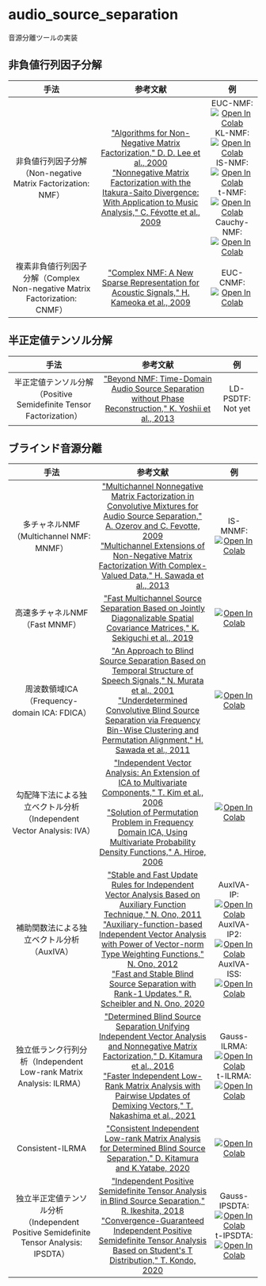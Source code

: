 # audio_source_separation
音源分離ツールの実装

## 非負値行列因子分解
| 手法 | 参考文献 | 例 |
|:-:|:-:|:-:|
| 非負値行列因子分解（Non-negative Matrix Factorization: NMF）| ["Algorithms for Non-Negative Matrix Factorization," D. D. Lee et al., 2000](https://dl.acm.org/doi/10.5555/3008751.3008829) <br> ["Nonnegative Matrix Factorization with the Itakura-Saito Divergence: With Application to Music Analysis," C. Févotte et al., 2009](https://ieeexplore.ieee.org/document/6797100) | EUC-NMF: [![Open In Colab](https://colab.research.google.com/assets/colab-badge.svg)](https://colab.research.google.com/github/tky823/audio_source_separation/blob/main/egs/nmf-example/euc-nmf/test_euc-nmf_ja.ipynb) <br> KL-NMF: [![Open In Colab](https://colab.research.google.com/assets/colab-badge.svg)](https://colab.research.google.com/github/tky823/audio_source_separation/blob/main/egs/nmf-example/kl-nmf/test_kl-nmf_ja.ipynb) <br> IS-NMF: [![Open In Colab](https://colab.research.google.com/assets/colab-badge.svg)](https://colab.research.google.com/github/tky823/audio_source_separation/blob/main/egs/nmf-example/is-nmf/test_is-nmf_ja.ipynb) <br> t-NMF: [![Open In Colab](https://colab.research.google.com/assets/colab-badge.svg)](https://colab.research.google.com/github/tky823/audio_source_separation/blob/main/egs/nmf-example/t-nmf/test_t-nmf_ja.ipynb) <br> Cauchy-NMF: [![Open In Colab](https://colab.research.google.com/assets/colab-badge.svg)](https://colab.research.google.com/github/tky823/audio_source_separation/blob/main/egs/nmf-example/cauchy-nmf/test_cauchy-nmf_ja.ipynb) |
| 複素非負値行列因子分解（Complex Non-negative Matrix Factorization: CNMF）| ["Complex NMF: A New Sparse Representation for Acoustic Signals," H. Kameoka et al., 2009](https://ieeexplore.ieee.org/document/4960364) | EUC-CNMF: [![Open In Colab](https://colab.research.google.com/assets/colab-badge.svg)](https://colab.research.google.com/github/tky823/audio_source_separation/blob/main/egs/nmf-example/cnmf/test_euc-cnmf_ja.ipynb) |

## 半正定値テンソル分解
| 手法 | 参考文献 | 例 |
|:-:|:-:|:-:|
| 半正定値テンソル分解（Positive Semidefinite Tensor Factorization）| ["Beyond NMF: Time-Domain Audio Source Separation without Phase Reconstruction," K. Yoshii et al., 2013](https://archives.ismir.net/ismir2013/paper/000032.pdf) | LD-PSDTF: Not yet |

## ブラインド音源分離
| 手法 | 参考文献 | 例 |
|:-:|:-:|:-:|
| 多チャネルNMF（Multichannel NMF: MNMF）| ["Multichannel Nonnegative Matrix Factorization in Convolutive Mixtures for Audio Source Separation," A. Ozerov and C. Fevotte, 2009](https://ieeexplore.ieee.org/document/5229304) <br> ["Multichannel Extensions of Non-Negative Matrix Factorization With Complex-Valued Data," H. Sawada et al., 2013](https://ieeexplore.ieee.org/document/6410389) | IS-MNMF: [![Open In Colab](https://colab.research.google.com/assets/colab-badge.svg)](https://colab.research.google.com/github/tky823/audio_source_separation/blob/main/egs/bss-example/mnmf/test_is-mnmf_ja.ipynb) |
| 高速多チャネルNMF（Fast MNMF）| ["Fast Multichannel Source Separation Based on Jointly Diagonalizable Spatial Covariance Matrices," K. Sekiguchi et al., 2019](https://arxiv.org/abs/1903.03237) | [![Open In Colab](https://colab.research.google.com/assets/colab-badge.svg)](https://colab.research.google.com/github/tky823/audio_source_separation/blob/main/egs/bss-example/mnmf/test_fast-mnmf_ja.ipynb) |
| 周波数領域ICA（Frequency-domain ICA: FDICA）| ["An Approach to Blind Source Separation Based on Temporal Structure of Speech Signals," N. Murata et al., 2001](https://www.sciencedirect.com/science/article/abs/pii/S0925231200003453) <br> ["Underdetermined Convolutive Blind Source Separation via Frequency Bin-Wise Clustering and Permutation Alignment," H. Sawada et al., 2011](https://ieeexplore.ieee.org/document/5473129) | [![Open In Colab](https://colab.research.google.com/assets/colab-badge.svg)](https://colab.research.google.com/github/tky823/audio_source_separation/blob/main/egs/bss-example/fdica/test_fdica_ja.ipynb) |
| 勾配降下法による独立ベクトル分析（Independent Vector Analysis: IVA）| ["Independent Vector Analysis: An Extension of ICA to Multivariate Components," T. Kim et al., 2006](https://link.springer.com/chapter/10.1007/11679363_21) <br> ["Solution of Permutation Problem in Frequency Domain ICA, Using Multivariate Probability Density Functions," A. Hiroe, 2006](https://link.springer.com/chapter/10.1007/11679363_75) | [![Open In Colab](https://colab.research.google.com/assets/colab-badge.svg)](https://colab.research.google.com/github/tky823/audio_source_separation/blob/main/egs/bss-example/iva/test_grad-iva_ja.ipynb) |
| 補助関数法による独立ベクトル分析（AuxIVA） | ["Stable and Fast Update Rules for Independent Vector Analysis Based on Auxiliary Function Technique," N. Ono, 2011](https://ieeexplore.ieee.org/document/6082320) <br> ["Auxiliary-function-based Independent Vector Analysis with Power of Vector-norm Type Weighting Functions," N. Ono, 2012](https://ieeexplore.ieee.org/document/6411886) <br> ["Fast and Stable Blind Source Separation with Rank-1 Updates," R. Scheibler and N. Ono, 2020](https://ieeexplore.ieee.org/document/9053556) | AuxIVA-IP: [![Open In Colab](https://colab.research.google.com/assets/colab-badge.svg)](https://colab.research.google.com/github/tky823/audio_source_separation/blob/main/egs/bss-example/iva/test_aux-iva-ip_ja.ipynb) <br> AuxIVA-IP2: [![Open In Colab](https://colab.research.google.com/assets/colab-badge.svg)](https://colab.research.google.com/github/tky823/audio_source_separation/blob/main/egs/bss-example/iva/test_aux-iva-ip2_ja.ipynb) <br> AuxIVA-ISS: [![Open In Colab](https://colab.research.google.com/assets/colab-badge.svg)](https://colab.research.google.com/github/tky823/audio_source_separation/blob/main/egs/bss-example/iva/test_aux-iva-iss_ja.ipynb) |
| 独立低ランク行列分析（Independent Low-rank Matrix Analysis: ILRMA）| ["Determined Blind Source Separation Unifying Independent Vector Analysis and Nonnegative Matrix Factorization," D. Kitamura et al., 2016](https://ieeexplore.ieee.org/document/7486081) <br> ["Faster Independent Low-Rank Matrix Analysis with Pairwise Updates of Demixing Vectors," T. Nakashima et al., 2021](https://ieeexplore.ieee.org/document/9287508) | Gauss-ILRMA: [![Open In Colab](https://colab.research.google.com/assets/colab-badge.svg)](https://colab.research.google.com/github/tky823/audio_source_separation/blob/main/egs/bss-example/ilrma/test_gauss-ilrma_ja.ipynb) <br> t-ILRMA: [![Open In Colab](https://colab.research.google.com/assets/colab-badge.svg)](https://colab.research.google.com/github/tky823/audio_source_separation/blob/main/egs/bss-example/ilrma/test_t-ilrma_ja.ipynb) |
| Consistent-ILRMA | ["Consistent Independent Low-rank Matrix Analysis for Determined Blind Source Separation," D. Kitamura and K.Yatabe, 2020](https://asp-eurasipjournals.springeropen.com/articles/10.1186/s13634-020-00704-4)| [![Open In Colab](https://colab.research.google.com/assets/colab-badge.svg)](https://colab.research.google.com/github/tky823/audio_source_separation/blob/main/egs/bss-example/ilrma/test_consistent-ilrma.ipynb) |
| 独立半正定値テンソル分析（Independent Positive Semidefinite Tensor Analysis: IPSDTA）| ["Independent Positive Semidefinite Tensor Analysis in Blind Source Separation," R. Ikeshita, 2018](https://ieeexplore.ieee.org/document/8553546) <br> ["Convergence-Guaranteed Independent Positive Semidefinite Tensor Analysis Based on Student's T Distribution," T. Kondo, 2020](https://ieeexplore.ieee.org/document/9054150) | Gauss-IPSDTA: [![Open In Colab](https://colab.research.google.com/assets/colab-badge.svg)](https://colab.research.google.com/github/tky823/audio_source_separation/blob/main/egs/bss-example/ipsdta/test_gauss-ipsdta_ja.ipynb) <br> t-IPSDTA: [![Open In Colab](https://colab.research.google.com/assets/colab-badge.svg)](https://colab.research.google.com/github/tky823/audio_source_separation/blob/main/egs/bss-example/ipsdta/test_t-ipsdta_ja.ipynb) |